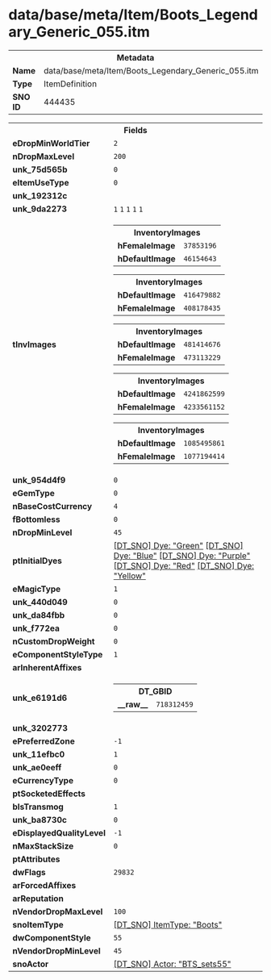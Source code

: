 <h1>data/base/meta/Item/Boots_Legendary_Generic_055.itm</h1><table><tr><th colspan="100%">Metadata</th></tr><tr><td><b>Name</b></td><td>data/base/meta/Item/Boots_Legendary_Generic_055.itm</td></tr><tr><td><b>Type</b></td><td>ItemDefinition</td></tr><tr><td><b>SNO ID</b></td><td>444435</td></tr></table>

<table><tr><th colspan="100%">Fields</th></tr><tr><td><b>eDropMinWorldTier</b></td><td><code>2</code></td></tr><tr><td><b>nDropMaxLevel</b></td><td><code>200</code></td></tr><tr><td><b>unk_75d565b</b></td><td><code>0</code></td></tr><tr><td><b>eItemUseType</b></td><td><code>0</code></td></tr><tr><td><b>unk_192312c</b></td><td></td></tr><tr><td><b>unk_9da2273</b></td><td><code>1</code>
<code>1</code>
<code>1</code>
<code>1</code>
<code>1</code>
</td></tr><tr><td><b>tInvImages</b></td><td><table><tr><th colspan="100%">InventoryImages</th></tr><tr><td><b>hFemaleImage</b></td><td><code>37853196</code></td></tr><tr><td><b>hDefaultImage</b></td><td><code>46154643</code></td></tr></table>


<table><tr><th colspan="100%">InventoryImages</th></tr><tr><td><b>hDefaultImage</b></td><td><code>416479882</code></td></tr><tr><td><b>hFemaleImage</b></td><td><code>408178435</code></td></tr></table>


<table><tr><th colspan="100%">InventoryImages</th></tr><tr><td><b>hDefaultImage</b></td><td><code>481414676</code></td></tr><tr><td><b>hFemaleImage</b></td><td><code>473113229</code></td></tr></table>


<table><tr><th colspan="100%">InventoryImages</th></tr><tr><td><b>hDefaultImage</b></td><td><code>4241862599</code></td></tr><tr><td><b>hFemaleImage</b></td><td><code>4233561152</code></td></tr></table>


<table><tr><th colspan="100%">InventoryImages</th></tr><tr><td><b>hDefaultImage</b></td><td><code>1085495861</code></td></tr><tr><td><b>hFemaleImage</b></td><td><code>1077194414</code></td></tr></table>


</td></tr><tr><td><b>unk_954d4f9</b></td><td><code>0</code></td></tr><tr><td><b>eGemType</b></td><td><code>0</code></td></tr><tr><td><b>nBaseCostCurrency</b></td><td><code>4</code></td></tr><tr><td><b>fBottomless</b></td><td><code>0</code></td></tr><tr><td><b>nDropMinLevel</b></td><td><code>45</code></td></tr><tr><td><b>ptInitialDyes</b></td><td><a href="..\Dye\Green.dye">[DT_SNO] Dye: "Green"</a>
<a href="..\Dye\Blue.dye">[DT_SNO] Dye: "Blue"</a>
<a href="..\Dye\Purple.dye">[DT_SNO] Dye: "Purple"</a>
<a href="..\Dye\Red.dye">[DT_SNO] Dye: "Red"</a>
<a href="..\Dye\Yellow.dye">[DT_SNO] Dye: "Yellow"</a>
</td></tr><tr><td><b>eMagicType</b></td><td><code>1</code></td></tr><tr><td><b>unk_440d049</b></td><td><code>0</code></td></tr><tr><td><b>unk_da84fbb</b></td><td><code>0</code></td></tr><tr><td><b>unk_f772ea</b></td><td><code>0</code></td></tr><tr><td><b>nCustomDropWeight</b></td><td><code>0</code></td></tr><tr><td><b>eComponentStyleType</b></td><td><code>1</code></td></tr><tr><td><b>arInherentAffixes</b></td><td></td></tr><tr><td><b>unk_e6191d6</b></td><td><table><tr><th colspan="100%">DT_GBID</th></tr><tr><td><b>__raw__</b></td><td><code>718312459</code></td></tr></table>


</td></tr><tr><td><b>unk_3202773</b></td><td></td></tr><tr><td><b>ePreferredZone</b></td><td><code>-1</code></td></tr><tr><td><b>unk_11efbc0</b></td><td><code>1</code></td></tr><tr><td><b>unk_ae0eeff</b></td><td><code>0</code></td></tr><tr><td><b>eCurrencyType</b></td><td><code>0</code></td></tr><tr><td><b>ptSocketedEffects</b></td><td></td></tr><tr><td><b>bIsTransmog</b></td><td><code>1</code></td></tr><tr><td><b>unk_ba8730c</b></td><td><code>0</code></td></tr><tr><td><b>eDisplayedQualityLevel</b></td><td><code>-1</code></td></tr><tr><td><b>nMaxStackSize</b></td><td><code>0</code></td></tr><tr><td><b>ptAttributes</b></td><td></td></tr><tr><td><b>dwFlags</b></td><td><code>29832</code></td></tr><tr><td><b>arForcedAffixes</b></td><td></td></tr><tr><td><b>arReputation</b></td><td></td></tr><tr><td><b>nVendorDropMaxLevel</b></td><td><code>100</code></td></tr><tr><td><b>snoItemType</b></td><td><a href="..\ItemType\Boots.itt">[DT_SNO] ItemType: "Boots"</a></td></tr><tr><td><b>dwComponentStyle</b></td><td><code>55</code></td></tr><tr><td><b>nVendorDropMinLevel</b></td><td><code>45</code></td></tr><tr><td><b>snoActor</b></td><td><a href="..\Actor\BTS_sets55.acr">[DT_SNO] Actor: "BTS_sets55"</a></td></tr></table>

